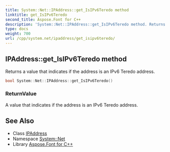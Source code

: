 ```yaml
---
title: System::Net::IPAddress::get_IsIPv6Teredo method
linktitle: get_IsIPv6Teredo
second_title: Aspose.Font for C++
description: 'System::Net::IPAddress::get_IsIPv6Teredo method. Returns a value that indicates if the address is an IPv6 Teredo address in C++.'
type: docs
weight: 700
url: /cpp/system.net/ipaddress/get_isipv6teredo/
---
```

## IPAddress::get_IsIPv6Teredo method


Returns a value that indicates if the address is an IPv6 Teredo address.

```cpp
bool System::Net::IPAddress::get_IsIPv6Teredo()
```


### ReturnValue

A value that indicates if the address is an IPv6 Teredo address.

## See Also

* Class [IPAddress](../)
* Namespace [System::Net](../../)
* Library [Aspose.Font for C++](../../../)
